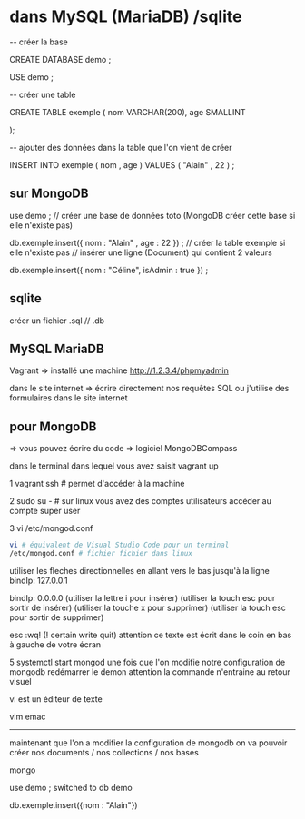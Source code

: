 # dans MySQL (MariaDB) /sqlite 

-- créer la base

CREATE DATABASE demo ; 

USE demo ;

-- créer une table

CREATE TABLE exemple (
    nom VARCHAR(200),
    age SMALLINT

 );

-- ajouter des données dans la table que l'on vient de créer

INSERT INTO exemple 
( nom , age )
VALUES
( "Alain" , 22 ) ; 

## sur MongoDB 

use demo ; // créer une base de données toto (MongoDB créer cette base si elle n'existe pas)

db.exemple.insert({ nom : "Alain" , age : 22 }) ; 
// créer la table exemple si elle n'existe pas 
// insérer une ligne (Document) qui contient 2 valeurs 


db.exemple.insert({ nom : "Céline", isAdmin : true }) ; 

## sqlite 

créer un fichier .sql // .db 

## MySQL MariaDB 

Vagrant => installé une machine 
http://1.2.3.4/phpmyadmin

dans le site internet => écrire directement nos requêtes SQL ou j'utilise des formulaires dans le site internet 

## pour MongoDB 

=> vous pouvez écrire du code 
=> logiciel MongoDBCompass 

dans le terminal dans lequel vous avez saisit vagrant up 

1 vagrant ssh # permet d'accéder à la machine 

2 sudo su - # sur linux vous avez des comptes utilisateurs 
            accéder au compte super user 

3 vi /etc/mongod.conf

```bash
vi # équivalent de Visual Studio Code pour un terminal 
/etc/mongod.conf # fichier fichier dans linux 
```

utiliser les fleches directionnelles en allant vers le bas jusqu'à la ligne   bindIp: 127.0.0.1

bindIp: 0.0.0.0 (utiliser la lettre i pour insérer)
                (utiliser la touch esc pour sortir de insérer)
                (utiliser la touche x pour supprimer)
                (utiliser la touch esc pour sortir de supprimer)

esc 
:wq! (! certain write quit) attention ce texte est écrit dans le coin en bas à gauche de votre écran 

5 systemctl start mongod
une fois que l'on modifie notre configuration de mongodb redémarrer le demon 
attention la commande n'entraine au retour visuel 


vi est un éditeur de texte

vim 
emac

---------------

maintenant que l'on a modifier la configuration de mongodb 
on va pouvoir créer nos documents / nos collections / nos bases 

mongo

use demo ;
switched to db demo

db.exemple.insert({nom : "Alain"})